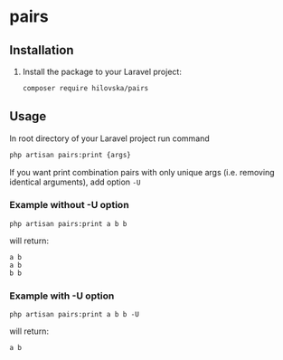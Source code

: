 # pairs

## Installation

1. Install the package to your Laravel project:
   ```sh
   composer require hilovska/pairs
   ```
   
   
## Usage
In root directory of your Laravel project run command
   ```sh
   php artisan pairs:print {args}
   ```
   
If you want print combination pairs with only unique args (i.e. removing identical arguments), add option ```-U```

### Example without -U option

```
php artisan pairs:print a b b
```
will return:
```
a b
a b
b b
```

### Example with -U option

```
php artisan pairs:print a b b -U
```
will return:
```
a b
```

